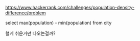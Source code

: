 https://www.hackerrank.com/challenges/population-density-difference/problem

select max(population) - min(population)
from city

왤케 쉬운거만 나오는걸까?
